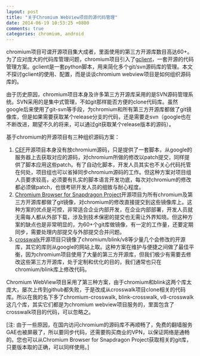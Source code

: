 ```yaml
---
layout: post
title: "关于Chromium WebView项目的源代码管理"
date: 2014-06-19 10:53:25 +0800
comments: true
categories: chromium, android
---
```


chromium项目可谓开源项目集大成者，里面使用的第三方开源库数目高达60+。为了应对庞大的代码库管理问题，chromium项目引入了[gclient](http://code.google.com/p/gclient/)，一套开源的代码管理方案。gclient是一套python脚本，用来简化多个git/svn源码库的管理。本文不探讨gclient的使用、配置，而是谈谈chromium webview项目是如何组织源码库的。

由于历史原因，chromium项目本身及许多第三方开源库采用的是SVN源码管理系统。SVN采用的是集中式管理，不如git那样能否方便的clone代码库。虽然google后来使用了git-svn等手段，为chromium和所有第三方开源库都做了git镜像库，但是如果需要获取某个release分支的代码，还是需要走svn（google也在不断改进，期望不久的将来，可以通过git获取某个release版本的源码）。
<!--more-->
基于chromium的开源项目有三种组织源码方案：

1. [CEF](http://code.google.com/p/chromiumembedded)开源项目本身没有放chromium源码，只是提供了一套脚本，从google的服务器上去获取对应的源码，对chromium所做的修改以patch提交，同样提供了脚本应用这些patch。有了自动化脚本，开发人员其实也不关心代码托管在何处，项目组也可以省掉同步chromium源码的工作。但这种方案对项目组人员要求较高，必须要有扎实的脚本语言开发功底，每次对chromium的修改都必须做patch，也很考研开发人员的细致与耐心程度。
2. [Chromium Browser for Snapdragon Project](https://www.codeaurora.org/xwiki/bin/Chromium+for+Snapdragon/WebHome)开源项目为所有chromium及第三方开源库都做了git镜像，对chromium的修改直接提交到这些镜像库上。这种方案的优点是可控，非常适合企业内部开发，在企业内部部署，开发人员就无需每人都从外部下载，涉及到技术保密的提交也无需让外界知晓。但这种方案的缺点也是非常明显的，为60+个git库做镜像，有一定的工作量，还要定期同步，需要处理内部提交与外部提交合并问题。
3. [crosswalk](https://crosswalk-project.org/)开源项目只镜像了chromium/blink/v8等少量几个会修改的开源库，其它的库则从google的网站上取。这种方案在维护与便捷之间做了最佳平衡，因为chromium项目使用了大量的第三方开源库，但我们极少有需要去修改这些第三方开源库，处于定制和优化的目的，我们通常也只在chromium/blink库上修改代码。

Chromium WebView项目采用了第三种方案，由于chromium和blink这两个库太庞大，屡次上传到github都失败，于是改成从crosswalk项目clone相关的代码库。所以在我的名下多了chromium-crosswalk, blink-crosswalk, v8-crosswalk这几个库，其实它们都是为chromium webview项目服务的，里面包含了crosswalk项目的代码，可以忽略之。

[注: 由于一些原因，在国内访问chromium的源码库不再顺畅了，免费的翻墙服务GAE也被屏蔽了，所以要同步代码，还需要购买商业的VPN，以保证网络是通畅的。您也可以从Chromium Browser for Snapdragon Project获取相关的git库，只要版本取的正确，可以同样使用。]